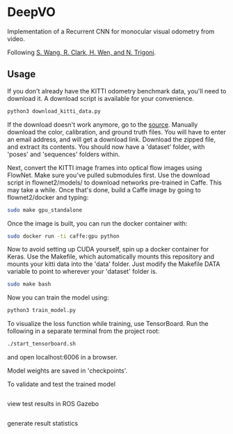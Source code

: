 # DeepVO
Implementation of a Recurrent CNN for monocular visual odometry from video.

Following [S. Wang, R. Clark, H. Wen, and N. Trigoni](https://www.cs.ox.ac.uk/files/9026/DeepVO.pdf).

## Usage

If you don't already have the KITTI odometry benchmark data, you'll need to download it. A download script is available for your convenience.

```python
python3 download_kitti_data.py
```

If the download doesn't work anymore, go to the [source](http://www.cvlibs.net/datasets/kitti/eval_odometry.php). Manually download the color, calibration, and ground truth files. You will have to enter an email address, and will get a download link. Download the zipped file, and extract its contents. You should now have a 'dataset' folder, with 'poses' and 'sequences' folders within.

Next, convert the KITTI image frames into optical flow images using FlowNet. Make sure you've pulled submodules first. Use the download script in flownet2/models/ to download networks pre-trained in Caffe. This may take a while. Once that's done, build a Caffe image by going to flownet2/docker and typing:

```bash
sudo make gpu_standalone
```

Once the image is built, you can run the docker container with:

```bash
sudo docker run -ti caffe:gpu python
```

Now to avoid setting up CUDA yourself, spin up a docker container for Keras. Use the Makefile, which automatically mounts this repository and mounts your kitti data into the 'data' folder. Just modify the Makefile DATA variable to point to wherever your 'dataset' folder is.

```bash
sudo make bash
```

Now you can train the model using:

```bash
python3 train_model.py
```

To visualize the loss function while training, use TensorBoard. Run the following in a separate terminal from the project root:

```bash
./start_tensorboard.sh
```

and open localhost:6006 in a browser.

Model weights are saved in 'checkpoints'.

To validate and test the trained model

```bash

```

view test results in ROS Gazebo

```bash

```

generate result statistics

```bash

```
